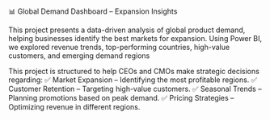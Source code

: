 📊 Global Demand Dashboard – Expansion Insights

This project presents a data-driven analysis of global product demand, helping businesses identify the best markets for expansion. Using Power BI, we explored revenue trends, top-performing countries, high-value customers, and emerging demand regions

This project is structured to help CEOs and CMOs make strategic decisions regarding:
✅ Market Expansion – Identifying the most profitable regions.
✅ Customer Retention – Targeting high-value customers.
✅ Seasonal Trends – Planning promotions based on peak demand.
✅ Pricing Strategies – Optimizing revenue in different regions.


